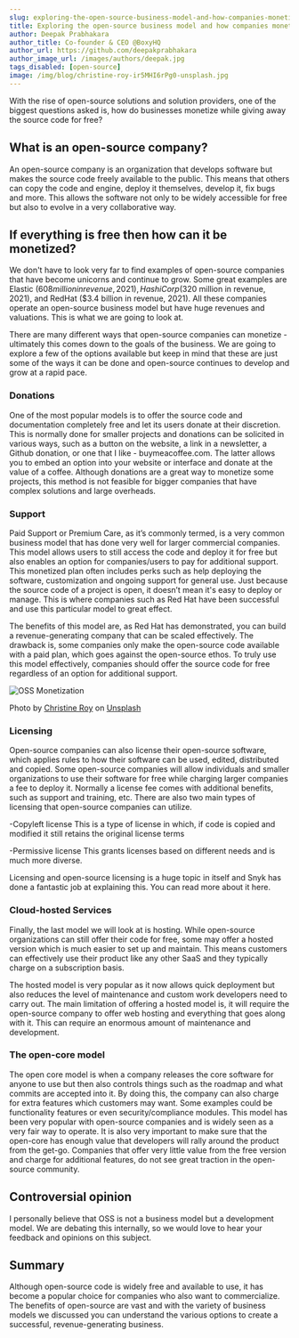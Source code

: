 ```yaml
---
slug: exploring-the-open-source-business-model-and-how-companies-monetize-it
title: Exploring the open-source business model and how companies monetize it
author: Deepak Prabhakara
author_title: Co-founder & CEO @BoxyHQ
author_url: https://github.com/deepakprabhakara
author_image_url: /images/authors/deepak.jpg
tags_disabled: [open-source]
image: /img/blog/christine-roy-ir5MHI6rPg0-unsplash.jpg
---
```


With the rise of open-source solutions and solution providers, one of the biggest questions asked is, how do businesses monetize while giving away the source code for free?

## What is an open-source company?

An open-source company is an organization that develops software but makes the source code freely available to the public. This means that others can copy the code and engine, deploy it themselves, develop it, fix bugs and more. This allows the software not only to be widely accessible for free but also to evolve in a very collaborative way.

## If everything is free then how can it be monetized?

We don't have to look very far to find examples of open-source companies that have become unicorns and continue to grow. Some great examples are Elastic ($608 million in revenue, 2021), HashiCorp ($320 million in revenue, 2021), and RedHat ($3.4 billion in revenue, 2021). All these companies operate an open-source business model but have huge revenues and valuations. This is what we are going to look at.

There are many different ways that open-source companies can monetize - ultimately this comes down to the goals of the business. We are going to explore a few of the options available but keep in mind that these are just some of the ways it can be done and open-source continues to develop and grow at a rapid pace.

### Donations

One of the most popular models is to offer the source code and documentation completely free and let its users donate at their discretion. This is normally done for smaller projects and donations can be solicited in various ways, such as a button on the website, a link in a newsletter, a Github donation, or one that I like - buymeacoffee.com. The latter allows you to embed an option into your website or interface and donate at the value of a coffee. Although donations are a great way to monetize some projects, this method is not feasible for bigger companies that have complex solutions and large overheads.

### Support

Paid Support or Premium Care, as it’s commonly termed, is a very common business model that has done very well for larger commercial companies. This model allows users to still access the code and deploy it for free but also enables an option for companies/users to pay for additional support. This monetized plan often includes perks such as help deploying the software, customization and ongoing support for general use. Just because the source code of a project is open, it doesn’t mean it's easy to deploy or manage. This is where companies such as Red Hat have been successful and use this particular model to great effect.

The benefits of this model are, as Red Hat has demonstrated, you can build a revenue-generating company that can be scaled effectively. The drawback is, some companies only make the open-source code available with a paid plan, which goes against the open-source ethos. To truly use this model effectively, companies should offer the source code for free regardless of an option for additional support.

![OSS Monetization](/img/blog/christine-roy-ir5MHI6rPg0-unsplash.jpg)

<div style={{fontSize: "10px", marginTop: "-20px", paddingBottom: "20px"}}>Photo by <a href="https://unsplash.com/fr/@agent_illustrateur?utm_source=unsplash&utm_medium=referral&utm_content=creditCopyText">Christine Roy</a> on <a href="https://unsplash.com/images/things/money?utm_source=unsplash&utm_medium=referral&utm_content=creditCopyText">Unsplash</a></div>

### Licensing

Open-source companies can also license their open-source software, which applies rules to how their software can be used, edited, distributed and copied. Some open-source companies will allow individuals and smaller organizations to use their software for free while charging larger companies a fee to deploy it. Normally a license fee comes with additional benefits, such as support and training, etc. There are also two main types of licensing that open-source companies can utilize.

-Copyleft license
This is a type of license in which, if code is copied and modified it still retains the original license terms

-Permissive license
This grants licenses based on different needs and is much more diverse.

Licensing and open-source licensing is a huge topic in itself and Snyk has done a fantastic job at explaining this. You can read more about it here.

### Cloud-hosted Services

Finally, the last model we will look at is hosting. While open-source organizations can still offer their code for free, some may offer a hosted version which is much easier to set up and maintain. This means customers can effectively use their product like any other SaaS and they typically charge on a subscription basis.

The hosted model is very popular as it now allows quick deployment but also reduces the level of maintenance and custom work developers need to carry out. The main limitation of offering a hosted model is, it will require the open-source company to offer web hosting and everything that goes along with it. This can require an enormous amount of maintenance and development.

### The open-core model

The open core model is when a company releases the core software for anyone to use but then also controls things such as the roadmap and what commits are accepted into it. By doing this, the company can also charge for extra features which customers may want. Some examples could be functionality features or even security/compliance modules. This model has been very popular with open-source companies and is widely seen as a very fair way to operate. It is also very important to make sure that the open-core has enough value that developers will rally around the product from the get-go. Companies that offer very little value from the free version and charge for additional features, do not see great traction in the open-source community.

## Controversial opinion

I personally believe that OSS is not a business model but a development model. We are debating this internally, so we would love to hear your feedback and opinions on this subject.

## Summary

Although open-source code is widely free and available to use, it has become a popular choice for companies who also want to commercialize. The benefits of open-source are vast and with the variety of business models we discussed you can understand the various options to create a successful, revenue-generating business.
